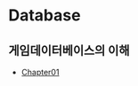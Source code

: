 # Database

## 게임데이터베이스의 이해

* [Chapter01](https://github.com/hbyul35/Database/blob/main/Base/chapter01.md)
